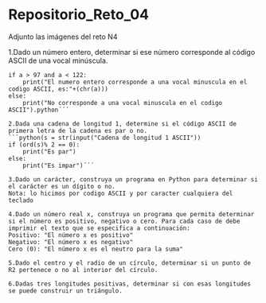 # Repositorio_Reto_04
Adjunto las imágenes del reto N4

1.Dado un número entero, determinar si ese número corresponde al código ASCII de una vocal minúscula.
```python(a = int(input("Digite un numero entero"))
if a > 97 and a < 122:
    print("El numero entero corresponde a una vocal minuscula en el codigo ASCII, es:"+(chr(a)))
else:
    print("No corresponde a una vocal minuscula en el codigo ASCII").python´´´

2.Dada una cadena de longitud 1, determine si el código ASCII de primera letra de la cadena es par o no.
```python(s = str(input("Cadena de longitud 1 ASCII"))
if (ord(s)% 2 == 0):
    print("Es par")
else: 
    print("Es impar")´´´

3.Dado un carácter, construya un programa en Python para determinar si el carácter es un dígito o no.
Nota: lo hicimos por codigo ASCII y por caracter cualquiera del teclado

4.Dado un número real x, construya un programa que permita determinar si el número es positivo, negativo o cero. Para cada caso de debe imprimir el texto que se especifica a continuación:
Positivo: "El número x es positivo"
Negativo: "El número x es negativo"
Cero (0): "El número x es el neutro para la suma"

5.Dado el centro y el radio de un círculo, determinar si un punto de R2 pertenece o no al interior del círculo.

6.Dadas tres longitudes positivas, determinar si con esas longitudes se puede construir un triángulo.



